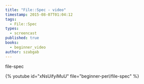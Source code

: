 ```yaml
---
title: "File::Spec - video"
timestamp: 2015-08-07T01:04:12
tags:
  - File::Spec
types:
  - screencast
published: true
books:
  - beginner_video
author: szabgab
---
```



file-spec


{% youtube id="xNsUifyiMuU" file="beginner-perl/file-spec" %}
